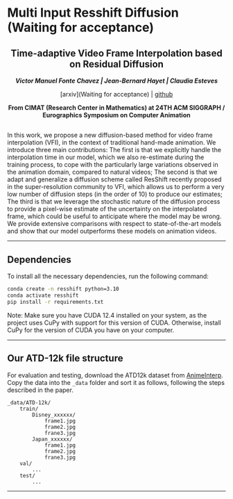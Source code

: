 # **Multi Input Resshift Diffusion (Waiting for acceptance)**

<div align="center">
<h2>Time-adaptive Video Frame Interpolation based on Residual Diffusion</h2>

_**Victor Manuel Fonte Chavez | Jean-Bernard Hayet | Claudia Esteves**_

[arxiv](Waiting for acceptance) | [github](https://github.com/VicFonch/Multi-Input-Resshift-Diffusion-VFI)

<strong>From CIMAT (Research Center in Mathematics) at 24TH ACM SIGGRAPH / Eurographics Symposium on Computer Animation</strong>

## </div>

In this work, we propose a new diffusion-based method for video frame interpolation (VFI), in the context of traditional hand-made animation. We introduce three main contributions: The first is that we explicitly handle the interpolation time in our model, which we also re-estimate during the training process, to cope with the particularly large variations observed in the animation domain, compared to natural videos; The second is that we adapt and generalize a diffusion scheme called ResShift recently proposed in the super-resolution community to VFI, which allows us to perform a very low number of diffusion steps (in the order of $10$) to produce our estimates; The third is that we leverage the stochastic nature of the diffusion process to provide a pixel-wise estimate of the uncertainty on the interpolated frame, which could be useful to anticipate where the model may be wrong. We provide extensive comparisons with respect to state-of-the-art models and show that our model outperforms these models on animation videos.

---

## Dependencies

To install all the necessary dependencies, run the following command:

```bash
conda create -n resshift python=3.10
conda activate resshift
pip install -r requirements.txt
```

Note: Make sure you have CUDA 12.4 installed on your system, as the project uses CuPy with support for this version of CUDA. Otherwise, install CuPy for the version of CUDA you have on your computer.

---

## Our ATD-12k file structure

For evaluation and testing, download the ATD12k dataset from [AnimeInterp](https://github.com/lisiyao21/AnimeInterp). Copy the data into the `_data` folder and sort it as follows, following the steps described in the paper.

    _data/ATD-12k/
        train/
            Disney_xxxxxx/
                frame1.jpg
                frame2.jpg
                frane3.jpg
            Japan_xxxxxx/
                frame1.jpg
                frame2.jpg
                frane3.jpg
        val/
            ...
        test/
            ...

---
